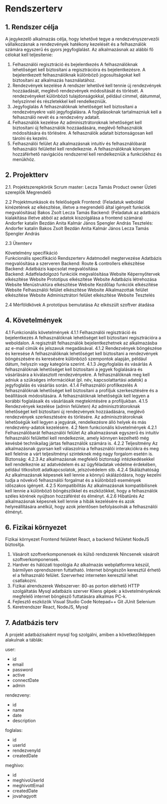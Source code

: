 # Rendszerterv


## 1. Rendszer célja
A jegykezelő alkalmazás célja, hogy lehetővé tegye a rendezvényszervezői vállalkozásnak a rendezvények hatékony kezelését és a felhasználók számára egyszerű és gyors jegyfoglalást. Az alkalmazásnak az alábbi fő célokat kell teljesítenie:

1. Felhasználói regisztráció és bejelentkezés
A felhasználóknak lehetőséget kell biztosítani a regisztrációra és bejelentkezésre.
A bejelentkezett felhasználóknak különböző jogosultságokat kell biztosítani az alkalmazás használatához.
2. Rendezvények kezelése
A rendszer lehetővé kell tennie új rendezvények hozzáadását, meglévő rendezvények módosítását és törlését.
A rendezvényeket különböző tulajdonságokkal, például címmel, dátummal, helyszínnel és részletekkel kell rendelkezniük.
3. Jegyfoglalás
A felhasználóknak lehetőséget kell biztosítani a rendezvényekre való jegyfoglalásra.
A foglalásoknak tartalmazniuk kell a felhasználó nevét és a rendezvény adatait.
4. Felhasználók kezelése
Az adminisztrátoroknak lehetőséget kell biztosítani új felhasználók hozzáadására, meglévő felhasználók módosítására és törlésére.
A felhasználók adatait biztonságosan kell tárolni és kezelni.
5. Felhasználói felület
Az alkalmazásnak intuitív és felhasználóbarát felhasználói felülettel kell rendelkeznie.
A felhasználóknak könnyen hozzáférhető navigációs rendszerrel kell rendelkezniük a funkciókhoz és menükhöz.

## 2. Projektterv

2.1. Projektszerepkörök
Scrum master: Lecza Tamás
Product owner
Üzleti szereplők
Megrendelő

2.2 Projektmunkások és felelőségeik
Frontend: (Feladatuk weboldal kinézetének az elkészítése, illetve a megrendelő által igényelt funkciók megvalósítása)
Bakos Zsolt
Lecza Tamás
Backend: (Feladatuk az adatbázis kialakítása illetve abból az adatok kiszolgálása a frontend számára)
Andorfer katalin
Bezdán Anita
Kalmár János
Spengler András
Tesztelés:
Andorfer katalin
Bakos Zsolt
Bezdán Anita
Kalmár János
Lecza Tamás
Spengler András

2.3 Ütemterv

Követelmény specifikáció	
Funkcionális specifikáció
Rendszerterv
Adatmodell megtervezése	
Adatbázis megvalósítása a szerveren
Backend: Route & controllers elkészítése
Backend: Adatbázis kapcsolat megvalósítása	
Backend: Adatfeladolgozó funkciók megvalósítása
Website	Képernyőtervek elkészítése
Website	Prototípus elkészítése
Website	Adatbázis létrehozása
Website	Menüstruktúra elkészítése
Website	Kezdőlap funkciók elkészítése	
Website	Felhasználói felület elkészítése
Website	Alkalmazottak felület elkészítése
Website	Adminisztrátori felület elkészítése
Website	Tesztelés

2.4 Mérföldkövek
A prototipus bemutatása
Az elkészült szoftver átadása

## 4. Követelmények

4.1 Funkcionális követelmények
4.1.1 Felhasználói regisztráció és bejelentkezés
A felhasználóknak lehetőséget kell biztosítani regisztrációra a weboldalon.
A regisztrált felhasználók bejelentkezhetnek az alkalmazásba az e-mail címük és jelszavuk megadásával.
4.1.2 Rendezvények böngészése és keresése
A felhasználóknak lehetőséget kell biztosítani a rendezvények böngészésére és keresésére különböző szempontok alapján, például dátum, helyszín vagy kategória szerint.
4.1.3 Jegyfoglalás és vásárlás
A felhasználóknak lehetőséget kell biztosítani a jegyek foglalására és vásárlására a kiválasztott rendezvényekre.
A felhasználóknak meg kell adniuk a szükséges információkat (pl. név, kapcsolattartási adatok) a jegyfoglalás és vásárlás során.
4.1.4 Felhasználói profilkezelés
A felhasználóknak lehetőséget kell biztosítani a profiljuk szerkesztésére és a beállítások módosítására.
A felhasználóknak lehetőségük kell legyen a korábbi foglalásaik és vásárlásaik megtekintésére a profiljukban.
4.1.5 Rendezvények kezelése (admin felületen)
Az adminisztrátoroknak lehetőséget kell biztosítani új rendezvények hozzáadására, meglévő rendezvények szerkesztésére és törlésére.
Az adminisztrátoroknak lehetőségük kell legyen a jegyárak, rendelkezésre álló helyek és más rendezvény-adatok kezelésére.
4.2 Nem funkcionális követelmények
4.2.1 Felhasználóbarát felhasználói felület
Az alkalmazásnak egyszerű és intuitív felhasználói felülettel kell rendelkeznie, amely könnyen kezelhető még kevésbé technikailag jártas felhasználók számára is.
4.2.2 Teljesítmény
Az alkalmazásnak gyorsan kell válaszolnia a felhasználói interakciókra és meg kell felelnie a várt teljesítményi szinteknek még nagy forgalom esetén is.
Biztonság:
4.2.3 Az alkalmazásnak megfelelő biztonsági intézkedésekkel kell rendelkeznie az adatvédelem és az ügyféladatak védelme érdekében, például titkosított adatkapcsolatok, jelszóvédelem stb.
4.2.4 Skálázhatóság
Az alkalmazásnak képesnek kell lennie a könnyű skálázódásra, hogy kezelni tudja a növekvő felhasználói forgalmat és a különböző események időszakos igényeit.
4.2.5 Kompatibilitás
Az alkalmazásnak kompatibilisnek kell lennie a különböző böngészőkkel és eszközökkel, hogy a felhasználók széles körének nyújtson hozzáférést és élményt.
4.2.6 Hibatűrés
Az alkalmazásnak képesnek kell lennie a hibák kezelésére és azok helyreállítására anélkül, hogy azok jelentősen befolyásolnák a felhasználói élményt.


## 6. Fizikai környezet

Fizikai környezet
Frontend felületet React, a backend felületet NodeJS biztosítja.

1. Vásárolt szoftverkomponensek és külső rendszerek
Nincsenek vásárolt szoftverkomponensek.
2. Hardver és hálózati topológia
Az alkalmazás webplatformra készül, bármilyen oprendszeren futtatható.
Internet böngészőn keresztül érhető el a felhasználó felület.
Szerverhez interneten keresztül lehet csatlakozni.
3. Fizikai alrendszerek
Webszerver: 80-as porton elérhető HTTP szolgáltatás
Mysql adatbázis szerver
Kliens gépek: a követelményeknek megfelelő internet böngésző futtatására alkalmas PC-k.
4. Fejlesztő eszközök
Visual Studio Code
Notepad++
Git
JUnit 
Selenium
5. Keretrendszer
React, NodeJS, Mysql

## 7. Adatbázis terv

A projekt adatbázisaként mysql fog szolgálni, amiben a következőképpen alakulnak a táblák:

user:
- id
- email
- password
- active
- connectDate
- admin

rendezveny:
- id
- name
- date
- description

foglalas:
- id
- userId
- rendezvenyId
- createdDate

meghivo:
- id
- meghivoUserId
- meghivottEmail
- createdDate
- jovahagyott
